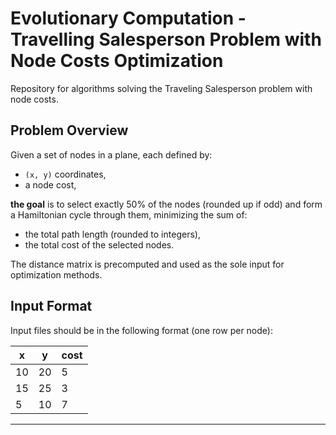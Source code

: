 # Evolutionary Computation - Travelling Salesperson Problem with Node Costs Optimization
Repository for algorithms solving the Traveling Salesperson problem with node costs.

## Problem Overview

Given a set of nodes in a plane, each defined by:
- `(x, y)` coordinates,
- a node cost,

**the goal** is to select exactly 50% of the nodes (rounded up if odd) and form a Hamiltonian cycle through them, minimizing the sum of:
- the total path length (rounded to integers),
- the total cost of the selected nodes.

The distance matrix is precomputed and used as the sole input for optimization methods.


## Input Format

Input files should be in the following format (one row per node):

<custom-element data-json="%7B%22type%22%3A%22table-metadata%22%2C%22attributes%22%3A%7B%22title%22%3A%22Input%20Format%22%7D%7D" />

| x  | y  | cost |
|----|----|------|
| 10 | 20 | 5    |
| 15 | 25 | 3    |
| 5  | 10 | 7    |

---
